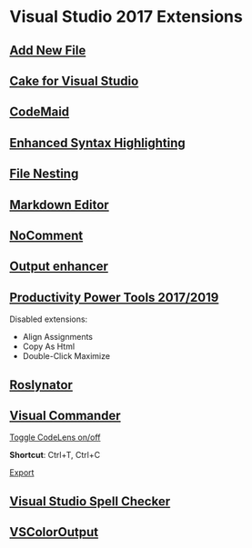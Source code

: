 # Visual Studio 2017 Extensions

## [Add New File](https://marketplace.visualstudio.com/items?itemName=MadsKristensen.AddNewFile)

## [Cake for Visual Studio](https://github.com/cake-build/cake-vs)

## [CodeMaid](http://www.codemaid.net/)

## [Enhanced Syntax Highlighting](https://github.com/Art-Stea1th/Enhanced-Syntax-Highlighting)

## [File Nesting](https://marketplace.visualstudio.com/items?itemName=MadsKristensen.FileNesting)

## [Markdown Editor](https://github.com/madskristensen/MarkdownEditor)

## [NoComment](https://marketplace.visualstudio.com/items?itemName=3dGrabber.NoComment)

## [Output enhancer](https://marketplace.visualstudio.com/items?itemName=NikolayBalakin.Outputenhancer)

## [Productivity Power Tools 2017/2019](https://marketplace.visualstudio.com/items?itemName=VisualStudioPlatformTeam.ProductivityPowerPack2017)

Disabled extensions:
- Align Assignments
- Copy As Html
- Double-Click Maximize

## [Roslynator](https://github.com/JosefPihrt/Roslynator)

## [Visual Commander](https://vlasovstudio.com/visual-commander/)

[Toggle CodeLens on/off](https://vlasovstudio.com/visual-commander/commands.html#ToggleCodeLens)

**Shortcut**: Ctrl+T, Ctrl+C

[Export](ToggleCodeLens.vcmd)

## [Visual Studio Spell Checker](https://github.com/EWSoftware/VSSpellChecker)

## [VSColorOutput](https://mike-ward.net/vscoloroutput/)